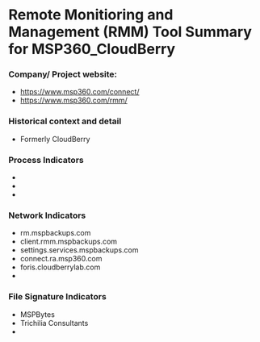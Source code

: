 # Remote Monitioring and Management (RMM) Tool Summary for MSP360_CloudBerry

### Company/ Project website:
- https://www.msp360.com/connect/  
- https://www.msp360.com/rmm/


### Historical context and detail
- Formerly CloudBerry

### Process Indicators
- 
- 
- 

### Network Indicators
- rm.mspbackups.com
- client.rmm.mspbackups.com
- settings.services.mspbackups.com
- connect.ra.msp360.com
- foris.cloudberrylab.com
-

### File Signature Indicators
- MSPBytes
- Trichilia Consultants
-

